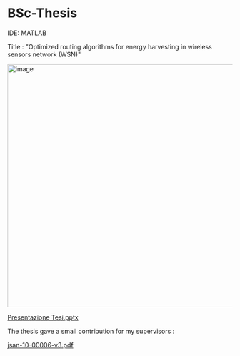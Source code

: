 # BSc-Thesis
IDE: MATLAB


Title : "Optimized routing algorithms for energy harvesting in wireless sensors network (WSN)"


<img width="545" alt="image" src="https://github.com/EngAlessandroMaggi/BSc-Thesis/assets/134376453/020889c6-b4d7-4491-bbb0-6cd8fee33184">



[Presentazione Tesi.pptx](https://github.com/EngAlessandroMaggi/BSc-Thesis/files/12111946/Presentazione.Tesi.pptx)


The thesis gave a small contribution for my supervisors : 

[jsan-10-00006-v3.pdf](https://github.com/EngAlessandroMaggi/BSc-Thesis/files/12111944/jsan-10-00006-v3.pdf)
